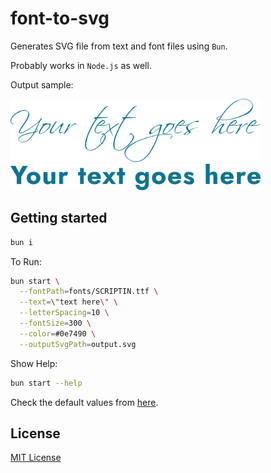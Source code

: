 # font-to-svg
Generates SVG file from text and font files using `Bun`.

Probably works in `Node.js` as well.

Output sample:

<img width="400px" src="art/sample1.svg" alt="sample">
<img width="400px" src="art/sample2.svg" alt="sample">

## Getting started
```bash
bun i
```

To Run:
```bash
bun start \
  --fontPath=fonts/SCRIPTIN.ttf \
  --text=\"text here\" \
  --letterSpacing=10 \
  --fontSize=300 \
  --color=#0e7490 \
  --outputSvgPath=output.svg
```

Show Help:
```bash
bun start --help
```

Check the default values from [here](https://github.com/u1aryz/font-to-svg/blob/b7cca3028831e04161363ddaf4911e3461a19479/src/args.ts#L4).

## License
[MIT License](LICENSE)
